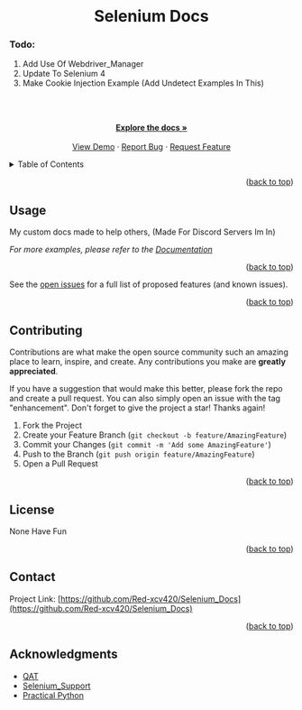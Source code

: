 <div id="top"></div>



<!-- PROJECT LOGO -->
<br />


<h1 align="center">Selenium Docs</h1>
<h3>Todo: </h3>
<ol>
  <li>Add Use Of Webdriver_Manager</li>
  <li>Update To Selenium 4</li>
  <li>Make Cookie Injection Example (Add Undetect Examples In This)</li>
</ol>

  <br />
  <p align="center">
    <br />
    <a href="https://github.com/Red-xcv420/Selenium_Docs/"><strong>Explore the docs »</strong></a>
    <br />
    <br />
    <a href="https://github.com/Red-xcv420/Selenium_Docs/">View Demo</a>
    ·
    <a href="https://github.com/Red-xcv420/Selenium_Docs/issues">Report Bug</a>
    ·
    <a href="https://github.com/Red-xcv420/Selenium_Docs/issues">Request Feature</a>
  </p>
</div>



<!-- TABLE OF CONTENTS -->
<details>
  <summary>Table of Contents</summary>
  <ol>
    <li><a href="#usage">Usage</a></li>
    <li><a href="#contributing">Contributing</a></li>
    <li><a href="#contact">Contact</a></li>
    <li><a href="#acknowledgments">Acknowledgments</a></li>
  </ol>
</details>


<p align="right">(<a href="#top">back to top</a>)</p>



<!-- USAGE EXAMPLES -->
## Usage

My custom docs made to help others, (Made For Discord Servers Im In)

_For more examples, please refer to the [Documentation](https://selenium-python.readthedocs.io/)_

<p align="right">(<a href="#top">back to top</a>)</p>

See the [open issues](https://github.com/Red-xcv420/Selenium_Docs/issues) for a full list of proposed features (and known issues).

<p align="right">(<a href="#top">back to top</a>)</p>



<!-- CONTRIBUTING -->
## Contributing

Contributions are what make the open source community such an amazing place to learn, inspire, and create. Any contributions you make are **greatly appreciated**.

If you have a suggestion that would make this better, please fork the repo and create a pull request. You can also simply open an issue with the tag "enhancement".
Don't forget to give the project a star! Thanks again!

1. Fork the Project
2. Create your Feature Branch (`git checkout -b feature/AmazingFeature`)
3. Commit your Changes (`git commit -m 'Add some AmazingFeature'`)
4. Push to the Branch (`git push origin feature/AmazingFeature`)
5. Open a Pull Request

<p align="right">(<a href="#top">back to top</a>)</p>



<!-- LICENSE -->
## License

None Have Fun

<p align="right">(<a href="#top">back to top</a>)</p>



<!-- CONTACT -->
## Contact

Project Link: [https://github.com/Red-xcv420/Selenium_Docs](https://github.com/Red-xcv420/Selenium_Docs)

<p align="right">(<a href="#top">back to top</a>)</p>



<!-- ACKNOWLEDGMENTS -->
## Acknowledgments

* [QAT](https://discord.gg/bq3AcfdT6z)
* [Selenium_Support](https://discord.gg/XJm8cWXuYN)
* [Practical Python](https://discord.gg/wKnpSavpf6)
